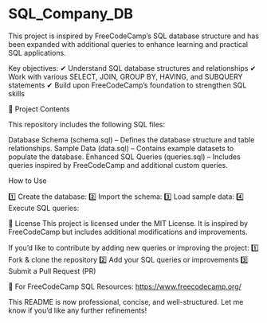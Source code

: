 # SQL_Company_DB

This project is inspired by FreeCodeCamp’s SQL database structure and has been expanded with additional queries to enhance learning and practical SQL applications.

Key objectives:
✔ Understand SQL database structures and relationships 
✔ Work with various SELECT, JOIN, GROUP BY, HAVING, and SUBQUERY statements 
✔ Build upon FreeCodeCamp’s foundation to strengthen SQL skills 

📁 Project Contents

This repository includes the following SQL files:

Database Schema (schema.sql) – Defines the database structure and table relationships.
Sample Data (data.sql) – Contains example datasets to populate the database.
Enhanced SQL Queries (queries.sql) – Includes queries inspired by FreeCodeCamp and additional custom queries.

How to Use

1️⃣ Create the database:
2️⃣ Import the schema:
3️⃣ Load sample data:
4️⃣ Execute SQL queries:

📜 License
This project is licensed under the MIT License.
It is inspired by FreeCodeCamp but includes additional modifications and improvements.

If you’d like to contribute by adding new queries or improving the project:
1️⃣ Fork & clone the repository
2️⃣ Add your SQL queries or improvements
3️⃣ Submit a Pull Request (PR) 

🔗 For FreeCodeCamp SQL Resources: https://www.freecodecamp.org/

This README is now professional, concise, and well-structured. Let me know if you’d like any further refinements! 
